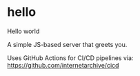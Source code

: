 # hello
Hello world

A simple JS-based server that greets you.

Uses GitHub Actions for CI/CD pipelines via:
https://github.com/internetarchive/cicd















